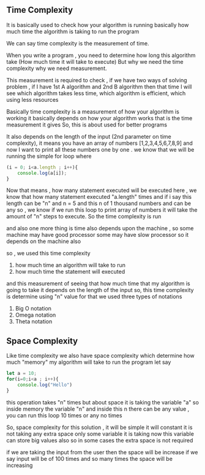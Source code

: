 ## Time Complexity

It is basically used to check how your algorithm is running basically how much time the algorithm is taking to run the program

We can say time complexity is the measurement of time.

When you write a program , you need to determine how long this algorithm take (How much time it will take to execute)
But why we need the time complexity why we need measurement.

This measurement is required to check , if we have two ways of solving problem , if I have 1st A algorithm and 2nd B algorithm  then that time I will see which algorithm takes less time, which algorithm is efficient, which using less resources

Basically time complexity is a measurement of how your algorithm is working it basically depends on how your algorithm works that is the time measurement it gives 
So, this is about used for better programs 

It also depends on the length of the input (2nd parameter on time complexity), it means you have an array of numbers [1,2,3,4,5,6,7,8,9] and now I want to print all these numbers one by one . we know that we will be running the simple for loop where 
```js
(i = 0; i<a.length ; i++){
    console.log(a[i]);
}
```

Now that means , how many statement executed will be executed here , we know that how many statement executed "a.length" times and if i say this length can be "n" and n = 5 and this n of 1 thousand numbers and can be any
so , we know if we run this loop to print array of numbers it will take the amount of "n" steps to execute. So the time complexity is run 

and also one more thing is time also depends upon the machine , so some machine may have good processor some may have slow processor so it depends on the machine also

so , we used this time complexity 
1. how much time an algorithm will take to run
2. how much time the statement will executed 

and this measurement of seeing that how much time that my algorithm is going to take it depends on the length of the input so, this time complexity is determine using "n" value for that we used three types of notations

1. Big O notation
2. Omega notation
3. Theta notation

## Space Complexity

Like time complexity we also have space complexity which determine how much "memory" my algorithm will take to run the program
let say

```js
let a = 10;
for(i=0;i<a ; i++){
    console.log("Hello")
}
```

this operation takes "n" times but about space
it is taking the variable "a" so inside memory the variable "n" and inside this n there can be any value , you can run this loop 10 times or any no times

So, space complexity for this solution , it will be simple it will constant it is not taking any extra space only some variable it is taking now this variable can store big values also so in some cases the extra space is not required 

if we are taking the input from the user then the space will be increase 
if we say input will be of 100 times and so many times the space will be increasing

